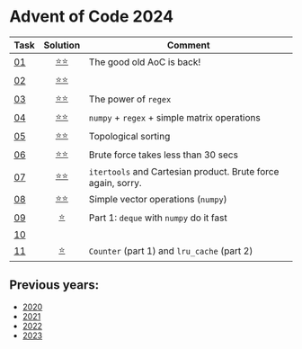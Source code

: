 # Advent of Code 2024



| Task                                       |         Solution          | Comment                                                      |
|--------------------------------------------|:-------------------------:|--------------------------------------------------------------|
| [01](https://adventofcode.com/2024/day/1)  | [⭐⭐](year_2024/day_01.py) | The good old AoC is back!                                    |
| [02](https://adventofcode.com/2024/day/2)  | [⭐⭐](year_2024/day_02.py) |                                                              | 
| [03](https://adventofcode.com/2024/day/3)  | [⭐⭐](year_2024/day_03.py) | The power of `regex`                                         |
| [04](https://adventofcode.com/2024/day/4)  | [⭐⭐](year_2024/day_04.py) | `numpy` + `regex` + simple matrix operations                 |
| [05](https://adventofcode.com/2024/day/5)  | [⭐⭐](year_2024/day_05.py) | Topological sorting                                          |
| [06](https://adventofcode.com/2024/day/6)  | [⭐⭐](year_2024/day_06.py) | Brute force takes less than 30 secs                          |
| [07](https://adventofcode.com/2024/day/7)  | [⭐⭐](year_2024/day_07.py) | `itertools` and Cartesian product. Brute force again, sorry. |
| [08](https://adventofcode.com/2024/day/8)  | [⭐⭐](year_2024/day_08.py) | Simple vector operations (`numpy`)                           |
| [09](https://adventofcode.com/2024/day/9)  | [⭐](year_2024/day_09.py)  | Part 1: `deque` with `numpy` do it fast                      |
| [10](https://adventofcode.com/2024/day/10) |    |                                                              |
| [11](https://adventofcode.com/2024/day/11) | [⭐](year_2024/day_11.py)  | `Counter` (part 1) and `lru_cache` (part 2)                  |

## Previous years:
* [2020](year_2020/README.md)
* [2021](year_2021/README.md)
* [2022](year_2022/README.md)
* [2023](year_2023/README.md)
